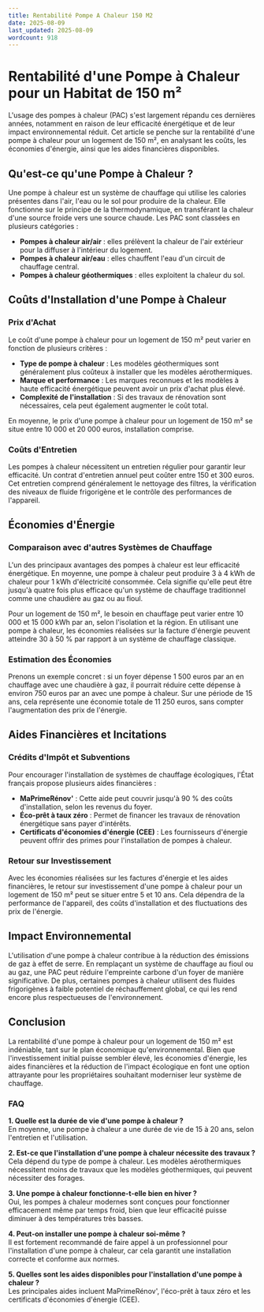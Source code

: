 ```yaml
---
title: Rentabilité Pompe A Chaleur 150 M2
date: 2025-08-09
last_updated: 2025-08-09
wordcount: 918
---
```


# Rentabilité d'une Pompe à Chaleur pour un Habitat de 150 m²

L'usage des pompes à chaleur (PAC) s'est largement répandu ces dernières années, notamment en raison de leur efficacité énergétique et de leur impact environnemental réduit. Cet article se penche sur la rentabilité d'une pompe à chaleur pour un logement de 150 m², en analysant les coûts, les économies d'énergie, ainsi que les aides financières disponibles.

## Qu'est-ce qu'une Pompe à Chaleur ?

Une pompe à chaleur est un système de chauffage qui utilise les calories présentes dans l'air, l'eau ou le sol pour produire de la chaleur. Elle fonctionne sur le principe de la thermodynamique, en transférant la chaleur d'une source froide vers une source chaude. Les PAC sont classées en plusieurs catégories :

- **Pompes à chaleur air/air** : elles prélèvent la chaleur de l'air extérieur pour la diffuser à l'intérieur du logement.
- **Pompes à chaleur air/eau** : elles chauffent l'eau d'un circuit de chauffage central.
- **Pompes à chaleur géothermiques** : elles exploitent la chaleur du sol.

## Coûts d'Installation d'une Pompe à Chaleur

### Prix d'Achat

Le coût d'une pompe à chaleur pour un logement de 150 m² peut varier en fonction de plusieurs critères :

- **Type de pompe à chaleur** : Les modèles géothermiques sont généralement plus coûteux à installer que les modèles aérothermiques.
- **Marque et performance** : Les marques reconnues et les modèles à haute efficacité énergétique peuvent avoir un prix d'achat plus élevé.
- **Complexité de l'installation** : Si des travaux de rénovation sont nécessaires, cela peut également augmenter le coût total.

En moyenne, le prix d'une pompe à chaleur pour un logement de 150 m² se situe entre 10 000 et 20 000 euros, installation comprise.

### Coûts d'Entretien

Les pompes à chaleur nécessitent un entretien régulier pour garantir leur efficacité. Un contrat d'entretien annuel peut coûter entre 150 et 300 euros. Cet entretien comprend généralement le nettoyage des filtres, la vérification des niveaux de fluide frigorigène et le contrôle des performances de l'appareil.

## Économies d'Énergie

### Comparaison avec d'autres Systèmes de Chauffage

L'un des principaux avantages des pompes à chaleur est leur efficacité énergétique. En moyenne, une pompe à chaleur peut produire 3 à 4 kWh de chaleur pour 1 kWh d'électricité consommée. Cela signifie qu'elle peut être jusqu'à quatre fois plus efficace qu'un système de chauffage traditionnel comme une chaudière au gaz ou au fioul.

Pour un logement de 150 m², le besoin en chauffage peut varier entre 10 000 et 15 000 kWh par an, selon l'isolation et la région. En utilisant une pompe à chaleur, les économies réalisées sur la facture d'énergie peuvent atteindre 30 à 50 % par rapport à un système de chauffage classique.

### Estimation des Économies

Prenons un exemple concret : si un foyer dépense 1 500 euros par an en chauffage avec une chaudière à gaz, il pourrait réduire cette dépense à environ 750 euros par an avec une pompe à chaleur. Sur une période de 15 ans, cela représente une économie totale de 11 250 euros, sans compter l'augmentation des prix de l'énergie.

## Aides Financières et Incitations

### Crédits d'Impôt et Subventions

Pour encourager l'installation de systèmes de chauffage écologiques, l'État français propose plusieurs aides financières :

- **MaPrimeRénov'** : Cette aide peut couvrir jusqu'à 90 % des coûts d'installation, selon les revenus du foyer.
- **Éco-prêt à taux zéro** : Permet de financer les travaux de rénovation énergétique sans payer d'intérêts.
- **Certificats d'économies d'énergie (CEE)** : Les fournisseurs d'énergie peuvent offrir des primes pour l'installation de pompes à chaleur.

### Retour sur Investissement

Avec les économies réalisées sur les factures d'énergie et les aides financières, le retour sur investissement d'une pompe à chaleur pour un logement de 150 m² peut se situer entre 5 et 10 ans. Cela dépendra de la performance de l'appareil, des coûts d'installation et des fluctuations des prix de l'énergie.

## Impact Environnemental

L'utilisation d'une pompe à chaleur contribue à la réduction des émissions de gaz à effet de serre. En remplaçant un système de chauffage au fioul ou au gaz, une PAC peut réduire l'empreinte carbone d'un foyer de manière significative. De plus, certaines pompes à chaleur utilisent des fluides frigorigènes à faible potentiel de réchauffement global, ce qui les rend encore plus respectueuses de l'environnement.

## Conclusion

La rentabilité d'une pompe à chaleur pour un logement de 150 m² est indéniable, tant sur le plan économique qu'environnemental. Bien que l'investissement initial puisse sembler élevé, les économies d'énergie, les aides financières et la réduction de l'impact écologique en font une option attrayante pour les propriétaires souhaitant moderniser leur système de chauffage.

### FAQ

**1. Quelle est la durée de vie d'une pompe à chaleur ?**  
En moyenne, une pompe à chaleur a une durée de vie de 15 à 20 ans, selon l'entretien et l'utilisation.

**2. Est-ce que l'installation d'une pompe à chaleur nécessite des travaux ?**  
Cela dépend du type de pompe à chaleur. Les modèles aérothermiques nécessitent moins de travaux que les modèles géothermiques, qui peuvent nécessiter des forages.

**3. Une pompe à chaleur fonctionne-t-elle bien en hiver ?**  
Oui, les pompes à chaleur modernes sont conçues pour fonctionner efficacement même par temps froid, bien que leur efficacité puisse diminuer à des températures très basses.

**4. Peut-on installer une pompe à chaleur soi-même ?**  
Il est fortement recommandé de faire appel à un professionnel pour l'installation d'une pompe à chaleur, car cela garantit une installation correcte et conforme aux normes.

**5. Quelles sont les aides disponibles pour l'installation d'une pompe à chaleur ?**  
Les principales aides incluent MaPrimeRénov', l'éco-prêt à taux zéro et les certificats d'économies d'énergie (CEE).
